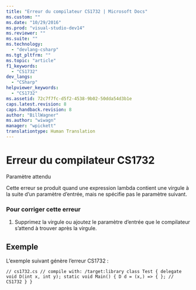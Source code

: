 ```yaml
---
title: "Erreur du compilateur CS1732 | Microsoft Docs"
ms.custom: ""
ms.date: "10/29/2016"
ms.prod: "visual-studio-dev14"
ms.reviewer: ""
ms.suite: ""
ms.technology: 
  - "devlang-csharp"
ms.tgt_pltfrm: ""
ms.topic: "article"
f1_keywords: 
  - "CS1732"
dev_langs: 
  - "CSharp"
helpviewer_keywords: 
  - "CS1732"
ms.assetid: 72c7f7fc-d5f2-4538-9b02-50dda54d3b1e
caps.latest.revision: 8
caps.handback.revision: 8
author: "BillWagner"
ms.author: "wiwagn"
manager: "wpickett"
translationtype: Human Translation
---
```

# Erreur du compilateur CS1732
Paramètre attendu  
  
 Cette erreur se produit quand une expression lambda contient une virgule à la suite d’un paramètre d’entrée, mais ne spécifie pas le paramètre suivant.  
  
### Pour corriger cette erreur  
  
1.  Supprimez la virgule ou ajoutez le paramètre d’entrée que le compilateur s’attend à trouver après la virgule.  
  
## Exemple  
 L’exemple suivant génère l’erreur CS1732 :  
  
```  
// cs1732.cs // compile with: /target:library class Test { delegate void D(int x, int y); static void Main() { D d = (x,) => { }; // CS1732 } }  
```